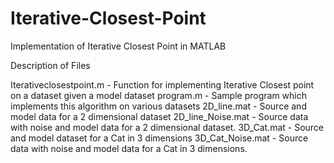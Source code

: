 # Iterative-Closest-Point

Implementation of Iterative Closest Point in MATLAB

Description of Files

Iterativeclosestpoint.m - Function for implementing Iterative Closest point on a dataset given a model dataset
program.m - Sample program which implements this algorithm on various datasets
2D_line.mat - Source and model data for a 2 dimensional dataset
2D_line_Noise.mat - Source data with noise and model data for a 2 dimensional dataset.
3D_Cat.mat - Source and model dataset for a Cat in 3 dimensions
3D_Cat_Noise.mat - Source data with noise and model data for a Cat in 3 dimensions.
